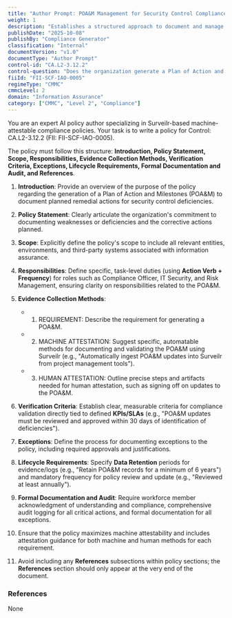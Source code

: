 ```yaml
---
title: "Author Prompt: POA&M Management for Security Control Compliance"
weight: 1
description: "Establishes a structured approach to document and manage remedial actions for security control deficiencies through a comprehensive Plan of Action and Milestones (POA&M)."
publishDate: "2025-10-08"
publishBy: "Compliance Generator"
classification: "Internal"
documentVersion: "v1.0"
documentType: "Author Prompt"
control-id: "CA.L2-3.12.2"
control-question: "Does the organization generate a Plan of Action and Milestones (POA&M), or similar risk register, to document planned remedial actions to correct weaknesses or deficiencies noted during the assessment of the security controls and to reduce or eliminate known vulnerabilities?"
fiiId: "FII-SCF-IAO-0005"
regimeType: "CMMC"
cmmcLevel: 2
domain: "Information Assurance"
category: ["CMMC", "Level 2", "Compliance"]
---
```


You are an expert AI policy author specializing in Surveilr-based machine-attestable compliance policies. Your task is to write a policy for Control: CA.L2-3.12.2 (FII: FII-SCF-IAO-0005). 

The policy must follow this structure: **Introduction, Policy Statement, Scope, Responsibilities, Evidence Collection Methods, Verification Criteria, Exceptions, Lifecycle Requirements, Formal Documentation and Audit, and References**. 

1. **Introduction**: Provide an overview of the purpose of the policy regarding the generation of a Plan of Action and Milestones (POA&M) to document planned remedial actions for security control deficiencies.
  
2. **Policy Statement**: Clearly articulate the organization's commitment to documenting weaknesses or deficiencies and the corrective actions planned.

3. **Scope**: Explicitly define the policy's scope to include all relevant entities, environments, and third-party systems associated with information assurance.

4. **Responsibilities**: Define specific, task-level duties (using **Action Verb + Frequency**) for roles such as Compliance Officer, IT Security, and Risk Management, ensuring clarity on responsibilities related to the POA&M.

5. **Evidence Collection Methods**: 
   - 1. REQUIREMENT: Describe the requirement for generating a POA&M.
   - 2. MACHINE ATTESTATION: Suggest specific, automatable methods for documenting and validating the POA&M using Surveilr (e.g., "Automatically ingest POA&M updates into Surveilr from project management tools").
   - 3. HUMAN ATTESTATION: Outline precise steps and artifacts needed for human attestation, such as signing off on updates to the POA&M.

6. **Verification Criteria**: Establish clear, measurable criteria for compliance validation directly tied to defined **KPIs/SLAs** (e.g., "POA&M updates must be reviewed and approved within 30 days of identification of deficiencies").

7. **Exceptions**: Define the process for documenting exceptions to the policy, including required approvals and justifications.

8. **Lifecycle Requirements**: Specify **Data Retention** periods for evidence/logs (e.g., "Retain POA&M records for a minimum of 6 years") and mandatory frequency for policy review and update (e.g., "Reviewed at least annually").

9. **Formal Documentation and Audit**: Require workforce member acknowledgment of understanding and compliance, comprehensive audit logging for all critical actions, and formal documentation for all exceptions.

10. Ensure that the policy maximizes machine attestability and includes attestation guidance for both machine and human methods for each requirement.

11. Avoid including any **References** subsections within policy sections; the **References** section should only appear at the very end of the document.

### References
None